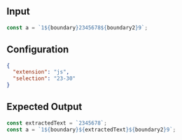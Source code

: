 
## Input
```javascript input
const a = `1${boundary}2345678${boundary2}9`;
```

## Configuration
```json configuration
{
  "extension": "js",
  "selection": "23-30"
}
```

## Expected Output
```javascript expected output
const extractedText = `2345678`;
const a = `1${boundary}${extractedText}${boundary2}9`;
```
